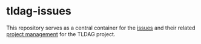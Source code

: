 # tldag-issues

[issues]: https://github.com/tldag/tldag-issues/issues
[projects]: https://github.com/tldag/tldag-issues/projects

This repository serves as a central container for the [issues][issues] and their related [project management][projects] for the TLDAG project.
